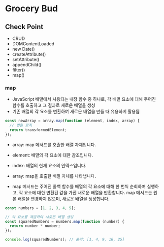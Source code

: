 # Grocery Bud

## Check Point

- CRUD
- DOMContentLoaded
- new Date()
- createAttribute()
- setAttribute()
- appendChild()
- filter()
- map()

### map

- JavaScript 배열에서 사용되는 내장 함수 중 하나로, 각 배열 요소에 대해 주어진 함수를 호출하고 그 결과로 새로운 배열을 생성
- 기존 배열의 각 요소를 변환하여 새로운 배열을 만들 때 유용하게 활용됨

```js
const newArray = array.map(function (element, index, array) {
  // 변환 로직
  return transformedElement;
});
```

- array: map 메서드를 호출한 배열 자체입니다.
- element: 배열의 각 요소에 대한 참조입니다.
- index: 배열의 현재 요소의 인덱스입니다.
- array: map을 호출한 배열 자체를 나타냅니다.

- map 메서드는 주어진 콜백 함수를 배열의 각 요소에 대해 한 번씩 순회하며 실행하고, 각 요소에 대한 변환된 값을 가진 새로운 배열을 반환합니다. map 메서드는 원본 배열을 변경하지 않으며, 새로운 배열을 생성합니다.

```js
const numbers = [1, 2, 3, 4, 5];

// 각 요소를 제곱하여 새로운 배열 생성
const squaredNumbers = numbers.map(function (number) {
  return number * number;
});

console.log(squaredNumbers); // 출력: [1, 4, 9, 16, 25]
```
